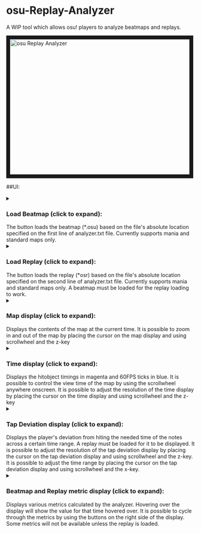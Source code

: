 # osu-Replay-Analyzer

A WIP tool which allows osu! players to analyze beatmaps and replays. 

<a href="http://www.youtube.com/watch?feature=player_embedded&v=QFLGObUaCLk" target="_blank">
   <img src="http://i.imgur.com/J5pcJdl.png"  alt="osu Replay Analyzer" width="480" height="360" border="10" />
</a>

##UI:



<details>
  <summary><h3>Load Beatmap (click to expand):</h3> The button loads the beatmap (*.osu) based on the file's absolute location 
      specified on the first line of analyzer.txt file. Currently supports mania and standard maps only. </summary>
    </br>
    <a href="http://i.imgur.com/rnXYy1m.png" target="_blank">
    <img src="http://i.imgur.com/rnXYy1m.png"  alt="Load Beatma" width="480" height="360" border="10" />
    </a>
</details>

<details>
  <summary><h3>Load Replay (click to expand):</h3> The button loads the replay (*osr) based on the file's absolute location 
      specified on the second line of analyzer.txt file. Currently supports mania and standard maps only. A beatmap must be
      loaded for the replay loading to work.</summary>
    </br>
    <a href="http://i.imgur.com/A20rAQM.png" target="_blank">
    <img src="http://i.imgur.com/A20rAQM.png"  alt="Load Beatma" width="480" height="360" border="10" />
    </a>
</details>

<details>
  <summary><h3>Map display (click to expand):</h3> Displays the contents of the map at the current time. It is possible to
    zoom in and out of the map by placing the cursor on the map display and using scrollwheel and the z-key</summary>
    </br>
    <a href="http://i.imgur.com/UNac6p7.png" target="_blank">
    <img src="http://i.imgur.com/UNac6p7.png"  alt="Load Beatma" width="480" height="360" border="10" />
    </a>
</details>

<details>
  <summary><h3>Time display (click to expand):</h3>Displays the hitobject timings in magenta and 60FPS ticks in blue. It is
    possible to control the view time of the map by using the scrollwheel anywhere onscreen. It is possible to adjust the
    resolution of the time display by placing the cursor on the time display and using scrollwheel and the z-key</summary>
    </br>
    <a href="http://i.imgur.com/GQ8Lc5q.png" target="_blank">
    <img src="http://i.imgur.com/GQ8Lc5q.png"  alt="Load Beatma" width="480" height="360" border="10" />
    </a>
</details>

<details>
  <summary><h3>Tap Deviation display (click to expand):</h3>Displays the player's deviation from hiting the needed time of the
    notes across a certain time range. A replay must be loaded for it to be displayed. It is possible  to adjust the resolution 
    of the tap deviation display by placing the cursor on the tap deviation display and using scrollwheel and the z-key. It is 
    possible to adjust the time range by placing the cursor on the tap deviation display and using scrollwheel and the x-key.</summary>
    </br>
    <a href="http://i.imgur.com/nDIq0pN.png" target="_blank">
    <img src="http://i.imgur.com/nDIq0pN.png"  alt="Load Beatma" width="480" height="360" border="10" />
    </a>
</details>

<details>
  <summary><h3>Beatmap and Replay metric display (click to expand):</h3>Displays various metrics calculated by the analyzer. Hovering
    over the display will show the value for that time hovered over. It is possible to cycle through the metrics by using the buttons
    on the right side of the display. Some metrics will not be available unless the replay is loaded.</summary>
    </br>
    <a href="http://i.imgur.com/GNgYK15.png" target="_blank">
    <img src="http://i.imgur.com/GNgYK15.png"  alt="Load Beatma" width="480" height="360" border="10" />
    </a>
</details>

